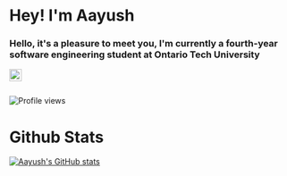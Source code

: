 # Hey! I'm Aayush
### Hello, it's a pleasure to meet you, I'm currently a fourth-year software engineering student at Ontario Tech University

<a href="https://www.linkedin.com/in/aayush-p/">
  <img align="left" alt="Aayush's LinkdeIn" width="22px" src="(https://icons8.com/icon/21088/linkedin)" />
</a>
<br />
<br />

![Profile views](https://gpvc.arturio.dev/aayushhparikh)



<!--
**aayushhparikh/aayushhparikh** is a ✨ _special_ ✨ repository because its `README.md` (this file) appears on your GitHub profile.

Here are some ideas to get you started:

- 🔭 I’m currently working on ...
- 🌱 I’m currently learning ...
- 👯 I’m looking to collaborate on ...
- 🤔 I’m looking for help with ...
- 💬 Ask me about ...
- 📫 How to reach me: ...
- 😄 Pronouns: ...
- ⚡ Fun fact: ...
-->
# Github Stats

[![Aayush's GitHub stats](https://github-readme-stats.vercel.app/api?username=aayushhparikh)](https://github.com/aayushhparikh/github-readme-stats)
